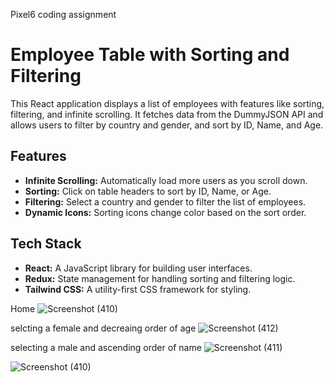 Pixel6 coding assignment 



# Employee Table with Sorting and Filtering

This React application displays a list of employees with features like sorting, filtering, and infinite scrolling. It fetches data from the DummyJSON API and allows users to filter by country and gender, and sort by ID, Name, and Age.

## Features

- **Infinite Scrolling:** Automatically load more users as you scroll down.
- **Sorting:** Click on table headers to sort by ID, Name, or Age.
- **Filtering:** Select a country and gender to filter the list of employees.
- **Dynamic Icons:** Sorting icons change color based on the sort order.

## Tech Stack

- **React:** A JavaScript library for building user interfaces.
- **Redux:** State management for handling sorting and filtering logic.
- **Tailwind CSS:** A utility-first CSS framework for styling.






Home
![Screenshot (410)](https://github.com/user-attachments/assets/edf1709d-d452-4733-8899-54fcdfb7f252)



selcting a female and decreaing order of age 
![Screenshot (412)](https://github.com/user-attachments/assets/52438a4e-6ddb-43da-ab8c-9b2f8ea2231e)



selecting a male and ascending order of name 
![Screenshot (411)](https://github.com/user-attachments/assets/f8bf087f-6815-4eac-9191-feeea557c1af)



![Screenshot (410)](https://github.com/user-attachments/assets/92c5d4e5-4028-42f7-b8ee-b07369b20214)

